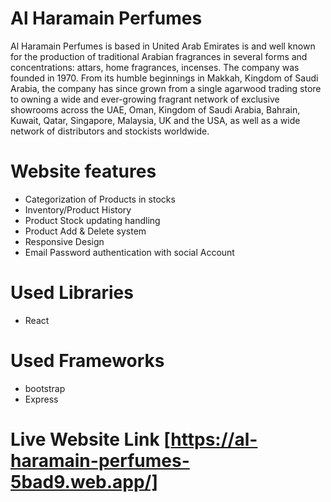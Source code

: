 # Al Haramain Perfumes

Al Haramain Perfumes is based in United Arab Emirates is and well known for the production of traditional Arabian fragrances in several forms and concentrations: attars, home fragrances, incenses. The company was founded in 1970. From its humble beginnings in Makkah, Kingdom of Saudi Arabia, the company has since grown from a single agarwood trading store to owning a wide and ever-growing fragrant network of exclusive showrooms across the UAE, Oman, Kingdom of Saudi Arabia, Bahrain, Kuwait, Qatar, Singapore, Malaysia, UK and the USA, as well as a wide network of distributors and stockists worldwide.

# Website features
* Categorization of Products in stocks
* Inventory/Product History
* Product Stock updating handling
* Product Add & Delete system
* Responsive Design
* Email Password authentication with social Account

# Used Libraries
* React

# Used Frameworks
* bootstrap
* Express


# Live Website Link [https://al-haramain-perfumes-5bad9.web.app/]
